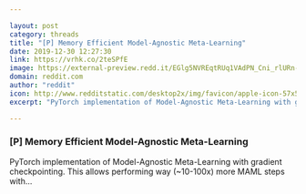 ```yaml
---

layout: post
category: threads
title: "[P] Memory Efficient Model-Agnostic Meta-Learning"
date: 2019-12-30 12:27:30
link: https://vrhk.co/2teSPfE
image: https://external-preview.redd.it/EGlg5NVREqtRUq1VAdPN_Cni_rlURn-c_dVPIYzECVk.jpg?width=373&height=195.287958115&auto=webp&s=476c3e73db017acf0c274bb71738c524be38ddf0
domain: reddit.com
author: "reddit"
icon: http://www.redditstatic.com/desktop2x/img/favicon/apple-icon-57x57.png
excerpt: "PyTorch implementation of Model-Agnostic Meta-Learning with gradient checkpointing. This allows performing way (\~10-100x) more MAML steps with..."

---
```


### [P] Memory Efficient Model-Agnostic Meta-Learning

PyTorch implementation of Model-Agnostic Meta-Learning with gradient checkpointing. This allows performing way (\~10-100x) more MAML steps with...